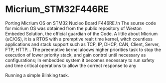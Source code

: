 # Micrium_STM32F446RE
Porting Micrium OS on STM32 Nucleo Board F446RE.\n
The sourse code for micrium OS was obtained from the public repository
of Weston Embeded Solution, the official guardian of the Code.
A little about Micrium (uC/OS), it is a RTOS with a premptive realt time kernel,
witch countless applications and stack support such as TCP, IP, DHCP, CAN, Client, Server, FTP, HTTP...
The preemptive kernel aloows higher priorities task to stop the execution of lower priority stack,
and gain control until necessary as configurations;
In embedded system it becomes necessary to run safety and time critical operations to allow
the correct response to any    

Running a simple Blinking task.

